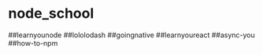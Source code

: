 node_school
===========
##learnyounode
##lololodash
##goingnative
##learnyoureact
##async-you
##how-to-npm
